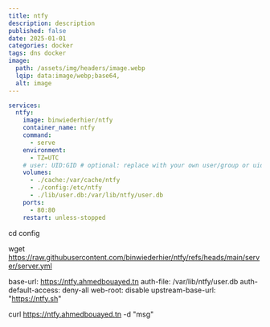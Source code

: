 ```yaml
---
title: ntfy
description: description
published: false
date: 2025-01-01
categories: docker
tags: dns docker
image:
  path: /assets/img/headers/image.webp
  lqip: data:image/webp;base64,
  alt: image
---
```


```yaml
services:
  ntfy:
    image: binwiederhier/ntfy
    container_name: ntfy
    command:
      - serve
    environment:
      - TZ=UTC
    # user: UID:GID # optional: replace with your own user/group or uid/gid
    volumes:
      - ./cache:/var/cache/ntfy
      - ./config:/etc/ntfy
      - ./lib/user.db:/var/lib/ntfy/user.db
    ports:
      - 80:80
    restart: unless-stopped
```

cd config

wget https://raw.githubusercontent.com/binwiederhier/ntfy/refs/heads/main/server/server.yml

base-url: https://ntfy.ahmedbouayed.tn
auth-file: /var/lib/ntfy/user.db
auth-default-access: deny-all
web-root: disable
upstream-base-url: "https://ntfy.sh"


curl https://ntfy.ahmedbouayed.tn -d "msg"
